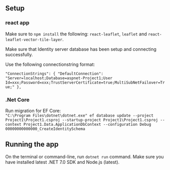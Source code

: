 


## Setup

### react app

Make sure to `npm install` the following: `react-leaflet`, `leaflet` and `react-leaflet-vector-tile-layer`.

Make sure that Identity server database has been setup and connecting successfully.

Use the following connectionstring format:<br/>

`
 "ConnectionStrings": {
    "DefaultConnection": "Server=localhost;Database=aspnet-Project1;User Id=xxx;Password=xxx;TrustServerCertificate=true;MultiSubNetFailover=True;"
  },
`

### .Net Core

Run migration for EF Core: <br/> 
`"C:\Program Files\dotnet\dotnet.exe" ef database update --project Project1\Project1.csproj --startup-project Project1\Project1.csproj --context Project1.Data.ApplicationDbContext --configuration Debug 00000000000000_CreateIdentitySchema`

## Running the app

On the terminal or command-line, run `dotnet run` command. Make sure you have installed latest .NET 7.0 SDK and Node.js (latest).